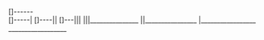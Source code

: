 []------\
[]-----\|
[]----\||
[]---\|||
	 |||\_______________
	 ||\________________
	 |\_________________
	 \__________________